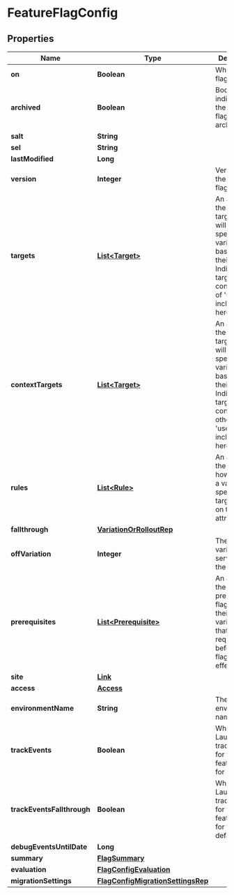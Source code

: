 

# FeatureFlagConfig


## Properties

| Name | Type | Description | Notes |
|------------ | ------------- | ------------- | -------------|
|**on** | **Boolean** | Whether the flag is on |  |
|**archived** | **Boolean** | Boolean indicating if the feature flag is archived |  |
|**salt** | **String** |  |  |
|**sel** | **String** |  |  |
|**lastModified** | **Long** |  |  |
|**version** | **Integer** | Version of the feature flag |  |
|**targets** | [**List&lt;Target&gt;**](Target.md) | An array of the individual targets that will receive a specific variation based on their key. Individual targets with a context kind of &#39;user&#39; are included here. |  [optional] |
|**contextTargets** | [**List&lt;Target&gt;**](Target.md) | An array of the individual targets that will receive a specific variation based on their key. Individual targets with context kinds other than &#39;user&#39; are included here. |  [optional] |
|**rules** | [**List&lt;Rule&gt;**](Rule.md) | An array of the rules for how to serve a variation to specific targets based on their attributes |  [optional] |
|**fallthrough** | [**VariationOrRolloutRep**](VariationOrRolloutRep.md) |  |  [optional] |
|**offVariation** | **Integer** | The ID of the variation to serve when the flag is off |  [optional] |
|**prerequisites** | [**List&lt;Prerequisite&gt;**](Prerequisite.md) | An array of the prerequisite flags and their variations that are required before this flag takes effect |  [optional] |
|**site** | [**Link**](Link.md) |  |  |
|**access** | [**Access**](Access.md) |  |  [optional] |
|**environmentName** | **String** | The environment name |  |
|**trackEvents** | **Boolean** | Whether LaunchDarkly tracks events for the feature flag, for all rules |  |
|**trackEventsFallthrough** | **Boolean** | Whether LaunchDarkly tracks events for the feature flag, for the default rule |  |
|**debugEventsUntilDate** | **Long** |  |  [optional] |
|**summary** | [**FlagSummary**](FlagSummary.md) |  |  [optional] |
|**evaluation** | [**FlagConfigEvaluation**](FlagConfigEvaluation.md) |  |  [optional] |
|**migrationSettings** | [**FlagConfigMigrationSettingsRep**](FlagConfigMigrationSettingsRep.md) |  |  [optional] |



